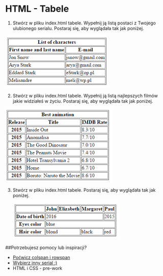# HTML - Tabele

1. Stwórz w pliku index.html tabele. Wypełnij ją listą postaci z Twojego ulubionego serialu. Postaraj się, aby wyglądała tak jak poniżej.

 ![List of characters](images/table.png)

2. Stwórz w pliku index.html tabele. Wypełnij ją listą najlepszych filmów jakie widziałeś w życiu. Postaraj się, aby wyglądała tak jak poniżej.

  ![Best movies](images/table2.png)

3. Stwórz w pliku index.html tabele. Postaraj się, aby wyglądała tak jak poniżej.

    ![Simple table](images/table3.png)

##Potrzebujesz pomocy lub inspiracji?
* [Poćwicz colspan i rowspan](https://jsfiddle.net/barney/ZBC6d/)
* [Wybierz inny serial :)](http://www.imdb.com/search/title?num_votes=5000,&sort=user_rating,desc&title_type=tv_series)
* HTML i CSS - pre-work
